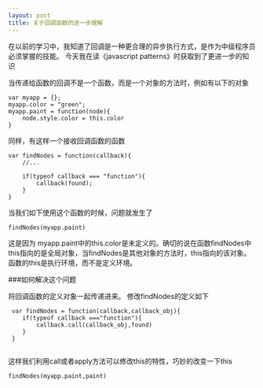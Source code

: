 ```yaml
---
layout: post
title: 关于回调函数的进一步理解
---
```

在以前的学习中，我知道了回调是一种更合理的异步执行方式，是作为中级程序员必须掌握的技能。
今天我在读《javascript patterns》时获取到了更进一步的知识

当传递给函数的回调不是一个函数，而是一个对象的方法时，例如有以下的对象

```
var myapp = {};
myapp.color = "green";
myapp.paint = function(node){
    node.style.color = this.color
}
```

同样，有这样一个接收回调函数的函数
```
var findNodes = function(callback){
    //...
    
    if(typeof callback === "function"){
        callback(found);
    }
}
```
当我们如下使用这个函数的时候，问题就发生了
```
findNodes(myapp.paint)
```

这是因为 myapp.paint中的this.color是未定义的。确切的说在函数findNodes中this指向的是全局对象，当findNodes是其他对象的方法时，this指向的该对象。
函数的this是执行环境，而不是定义环境。

###如何解决这个问题

将回调函数的定义对象一起传递进来。
修改findNodes的定义如下

```
 var findNodes = function(callback,callback_obj){
    if(typeof callback ==="function"){
        callback.call(callback_obj,found)
    }
 }
 
 ```
 这样我们利用call或者apply方法可以修改this的特性，巧妙的改变一下this
 
 ```
 findNodes(myapp.paint,paint)
 ```
 